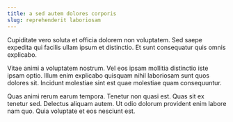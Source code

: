 ```yaml
---
title: a sed autem dolores corporis
slug: reprehenderit laboriosam
---
```


Cupiditate vero soluta et officia dolorem non voluptatem. Sed saepe expedita qui facilis ullam ipsum et distinctio. Et sunt consequatur quis omnis explicabo.

Vitae animi a voluptatem nostrum. Vel eos ipsam mollitia distinctio iste ipsam optio. Illum enim explicabo quisquam nihil laboriosam sunt quos dolores sit. Incidunt molestiae sint est quae molestiae quam consequuntur.

Quas animi rerum earum tempora. Tenetur non quasi est. Quas sit ex tenetur sed. Delectus aliquam autem. Ut odio dolorum provident enim labore nam quo. Quia voluptate et eos nesciunt est.
